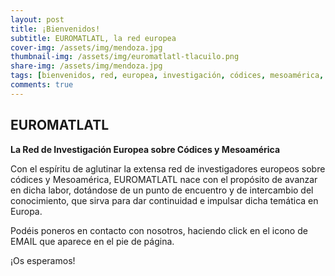 ```yaml
---
layout: post
title: ¡Bienvenidos!
subtitle: EUROMATLATL, la red europea
cover-img: /assets/img/mendoza.jpg
thumbnail-img: /assets/img/euromatlatl-tlacuilo.png
share-img: /assets/img/mendoza.jpg
tags: [bienvenidos, red, europea, investigación, códices, mesoamérica, euromatlatl]
comments: true
---
```


## EUROMATLATL

**La Red de Investigación Europea sobre Códices y Mesoamérica**

Con el espíritu de aglutinar la extensa red de investigadores europeos sobre códices y Mesoamérica, EUROMATLATL nace con el propósito de avanzar en dicha labor, dotándose de un punto de encuentro y de intercambio del conocimiento, que sirva para dar continuidad e impulsar dicha temática en Europa.

Podéis poneros en contacto con nosotros, haciendo click en el icono de EMAIL que aparece en el pie de página.

¡Os esperamos!
